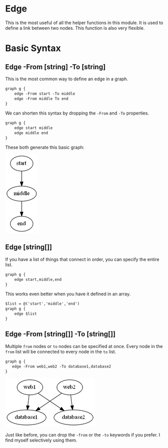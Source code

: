 # Edge
This is the most useful of all the helper functions in this module. It is used to define a link between two nodes. This function is also very flexible.

# Basic Syntax
## Edge -From [string] -To [string]
This is the most common way to define an edge in a graph.

    graph g {
        edge -From start -To middle
        edge -From middle To end
    }

We can shorten this syntax by dropping the `-From` and `-To` properties. 

    graph g {
        edge start middle
        edge middle end
    }

These both generate this basic graph:


[![Source](images/firstGraph.png)](images/firstGraph.png)


## Edge [string[]]
If you have a list of things that connect in order, you can specify the entire list.

    graph g {
        edge start,middle,end
    }

This works even better when you have it defined in an array.

    $list = @('start','middle','end')
    graph g {
        edge $list
    }

## Edge -From [string[]] -To [string[]]
Multiple `from` nodes or `to` nodes can be specified at once. Every node in the `from` list will be connected to every node in the `to` list.

    graph g {
       edge -From web1,web2 -To database1,database2
    }

   
[![Source](images/crossMultiplyEdges.png)](images/crossMultiplyEdges.png)
   

Just like before, you can drop the `-from` or the `-to` keywords if you prefer. I find myself selectively using them.